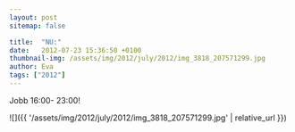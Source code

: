 ```yaml
---
layout: post
sitemap: false

title:  "NU:"
date:   2012-07-23 15:36:50 +0100
thumbnail-img: /assets/img/2012/july/2012/img_3818_207571299.jpg
author: Eva
tags: ["2012"]
---
```


Jobb 16:00- 23:00!

![]({{ '/assets/img/2012/july/2012/img_3818_207571299.jpg'  | relative_url }})

